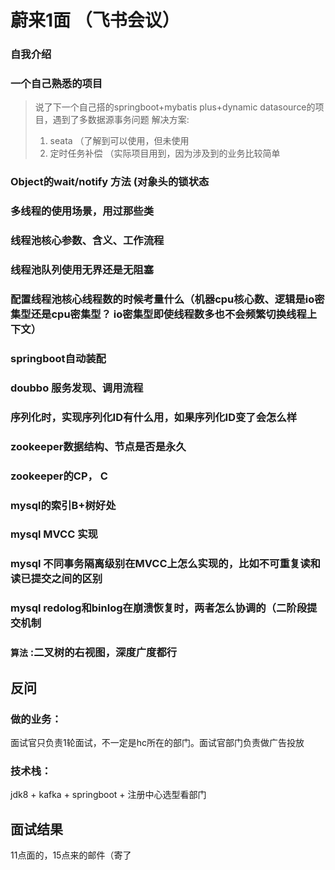 # 蔚来1面 （飞书会议） 
### 自我介绍
### 一个自己熟悉的项目
> 说了下一个自己搭的springboot+mybatis plus+dynamic datasource的项目，遇到了多数据源事务问题
> 解决方案: 
> 1. seata （了解到可以使用，但未使用
> 2. 定时任务补偿 （实际项目用到，因为涉及到的业务比较简单

### Object的wait/notify 方法 (对象头的锁状态
### 多线程的使用场景，用过那些类
### 线程池核心参数、含义、工作流程
### 线程池队列使用无界还是无阻塞
### 配置线程池核心线程数的时候考量什么（机器cpu核心数、逻辑是io密集型还是cpu密集型？ io密集型即使线程数多也不会频繁切换线程上下文）
### springboot自动装配
### doubbo 服务发现、调用流程
### 序列化时，实现序列化ID有什么用，如果序列化ID变了会怎么样
### zookeeper数据结构、节点是否是永久
### zookeeper的CP， C
### mysql的索引B+树好处
### mysql MVCC 实现
### mysql 不同事务隔离级别在MVCC上怎么实现的，比如不可重复读和读已提交之间的区别
### mysql redolog和binlog在崩溃恢复时，两者怎么协调的（二阶段提交机制
### `算法` :二叉树的右视图，深度广度都行

## 反问
### 做的业务：
面试官只负责1轮面试，不一定是hc所在的部门。面试官部门负责做广告投放
### 技术栈：
jdk8 + kafka + springboot + 注册中心选型看部门

## 面试结果
11点面的，15点来的邮件（寄了

